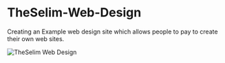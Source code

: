 # TheSelim-Web-Design

Creating an Example web design site which allows people to pay to create their own web sites.


![TheSelim Web Design](https://user-images.githubusercontent.com/67065516/129225782-81b57b8d-cb58-48e3-bcd8-5c7703aacc75.gif)



